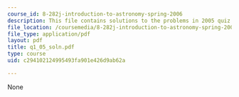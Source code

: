 ```yaml
---
course_id: 8-282j-introduction-to-astronomy-spring-2006
description: This file contains solutions to the problems in 2005 quiz 1.
file_location: /coursemedia/8-282j-introduction-to-astronomy-spring-2006/c294102124995493fa901e426d9ab62a_q1_05_soln.pdf
file_type: application/pdf
layout: pdf
title: q1_05_soln.pdf
type: course
uid: c294102124995493fa901e426d9ab62a

---
```

None